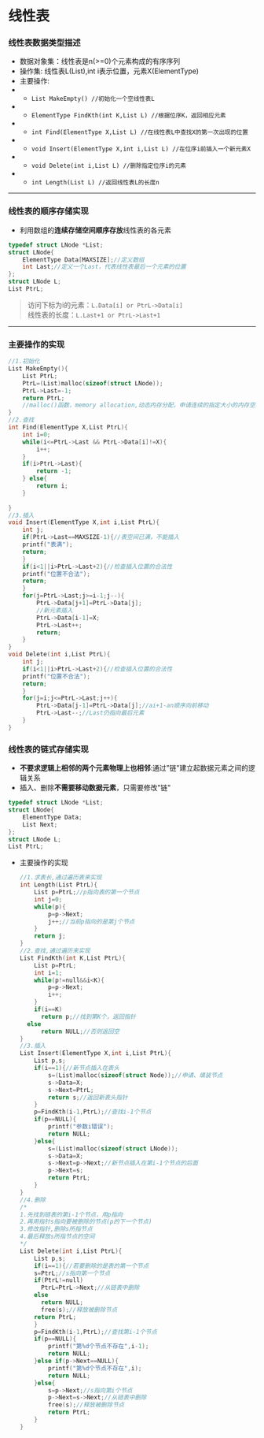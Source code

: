 # 线性表
### 线性表数据类型描述
* 数据对象集：线性表是n(>=0)个元素构成的有序序列
* 操作集: 线性表L(List),int i表示位置，元素X(ElementType)
* 主要操作:
* * `List MakeEmpty() //初始化一个空线性表L`
* * `ElementType FindKth(int K,List L) //根据位序K，返回相应元素`
* * `int Find(ElementType X,List L) //在线性表L中查找X的第一次出现的位置`
* * `void Insert(ElementType X,int i,List L) //在位序i前插入一个新元素X`
* * `void Delete(int i,List L) //删除指定位序i的元素`
* * `int Length(List L) //返回线性表L的长度n`
--------
### 线性表的顺序存储实现
* 利用数组的**连续存储空间顺序存放**线性表的各元素
```C
typedef struct LNode *List;
struct LNode{
    ElementType Data[MAXSIZE];//定义数组
    int Last;//定义一个Last，代表线性表最后一个元素的位置
};
struct LNode L;
List PtrL;
```
> 访问下标为i的元素：`L.Data[i] or PtrL->Data[i]`<br>
> 线性表的长度：`L.Last+1 or PtrL->Last+1`<br>
-----
### 主要操作的实现
```c
//1.初始化
List MakeEmpty(){
    List PtrL;
    PtrL=(List)malloc(sizeof(struct LNode));
    PtrL->Last=-1;
    return PtrL;
    //malloc()函数，memory allocation,动态内存分配，申请连续的指定大小的内存空间
}
//2.查找
int Find(ElementType X,List PtrL){
    int i=0;
    while(i<=PtrL->Last && PtrL->Data[i]!=X){
        i++;
    }
    if(i>PtrL->Last){
        return -1;
    } else{
        return i;
    }
    
}
//3.插入
void Insert(ElementType X,int i,List PtrL){
    int j;
    if(PtrL->Last==MAXSIZE-1){//表空间已满，不能插入
    printf("表满");
    return;
    }
    if(i<1||i>PtrL->Last+2){//检查插入位置的合法性
    printf("位置不合法");
    return;
    }
    for(j=PtrL->Last;j>=i-1;j--){
        PtrL->Data[j+1]=PtrL->Data[j];
        //新元素插入
        PtrL->Data[i-1]=X;
        PtrL->Last++;
        return;
    }
}
void Delete(int i,List PtrL){
    int j;
    if(i<1||i>PtrL->Last+2){//检查插入位置的合法性
    printf("位置不合法");
    return;
    }
    for(j=i;j<=PtrL->Last;j++){
        PtrL->Data[j-1]=PtrL->Data[j];//ai+1-an顺序向前移动
        PtrL->Last--;//Last仍指向最后元素
    }
}
```
### 线性表的链式存储实现
* **不要求逻辑上相邻的两个元素物理上也相邻**:通过"链"建立起数据元素之间的逻辑关系
* 插入、删除**不需要移动数据元素**，只需要修改"链"
```c
typedef struct LNode *List;
struct LNode{
    ElementType Data;
    List Next;
};
struct LNode L;
List PtrL;
```
* 主要操作的实现
  ```c
  //1.求表长,通过遍历表来实现
  int Length(List PtrL){
      List p=PtrL;//p指向表的第一个节点
      int j=0;
      while(p){
          p=p->Next;
          j++;//当前p指向的是第j个节点
      }
      return j;
  }
  //2.查找,通过遍历来实现
  List FindKth(int K,List PtrL){
      List p=PtrL;
      int i=1;
      while(p!=null&&i<K){
          p=p->Next;
          i++;
      }
      if(i==K)
        return p;//找到第K个，返回指针
    else
        return NULL;//否则返回空
  }
  //3.插入
  List Insert(ElementType X,int i,List PtrL){
      List p,s;
      if(i==1){//新节点插入在表头
          s=(List)malloc(sizeof(struct Node));//申请、填装节点
          s->Data=X;
          s->Next=PtrL;
          return s;//返回新表头指针
      }
      p=FindKth(i-1,PtrL);//查找i-1个节点
      if(p==NULL){
          printf("参数i错误");
          return NULL;
      }else{
          s=(List)malloc(sizeof(struct LNode));
          s->Data=X;
          s->Next=p->Next;//新节点插入在第i-1个节点的后面
          p->Next=s;
          return PtrL;
      }
  }
  //4.删除
  /*
  1.先找到链表的第i-1个节点，用p指向
  2.再用指针s指向要被删除的节点(p的下一个节点)
  3.修改指针,删除s所指节点
  4.最后释放s所指节点的空间
  */
  List Delete(int i,List PtrL){
      List p,s;
      if(i==1){//若要删除的是表的第一个节点
      s=PtrL;//s指向第一个节点
      if(PtrL!=null)
        PtrL=PtrL->Next;//从链表中删除
      else
        return NULL;
        free(s);//释放被删除节点
      return PtrL;
      }
      p=FindKth(i-1,PtrL);//查找第i-1个节点
      if(p==NULL){
          printf("第%d个节点不存在",i-1);
          return NULL;
      }else if(p->Next==NULL){
          printf("第%d个节点不存在",i);
          return NULL;
      }else{
          s=p->Next;//s指向第i个节点
          p->Next=s->Next;//从链表中删除
          free(s);//释放被删除节点
          return PtrL;
      }
  }
  ```